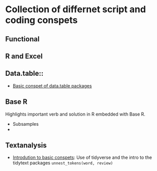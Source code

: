 # Collection of differnet script and coding conspets

## Functional

## R and Excel


## Data.table::
- [Basic conspet of data.table packages](https://github.com/eal024/div/blob/main/data.table/2022-08-17%20data.table.R)


## Base R
Highlights important verb and solution in R embedded with Base R.
- Subsamples
- 


## Textanalysis
- [Introdution to basic conspets](https://github.com/eal024/div/tree/main/Textanalysis): Use of tidyverse and the intro to the tidytext packages `unnest_tokens(word, review)`
